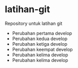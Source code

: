 # latihan-git
Repository untuk latihan git




- Perubahan pertama develop
- Perubahan kedua develop
- Perubahan ketiga develop
- Perubahan keempat develop
- Perubahan kelima develop
- Perubahan kelima develop